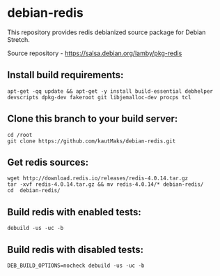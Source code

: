 # debian-redis

This repository provides redis debianized source package for Debian Stretch.

Source repository - https://salsa.debian.org/lamby/pkg-redis

## Install build requirements:

```
apt-get -qq update && apt-get -y install build-essential debhelper devscripts dpkg-dev fakeroot git libjemalloc-dev procps tcl
```

## Clone this branch to your build server:

```
cd /root
git clone https://github.com/kautMaks/debian-redis.git
```

## Get redis sources:

```
wget http://download.redis.io/releases/redis-4.0.14.tar.gz
tar -xvf redis-4.0.14.tar.gz && mv redis-4.0.14/* debian-redis/
cd  debian-redis/
```

## Build redis with enabled tests:

```
debuild -us -uc -b
```

## Build redis with disabled tests:

```
DEB_BUILD_OPTIONS=nocheck debuild -us -uc -b
```
